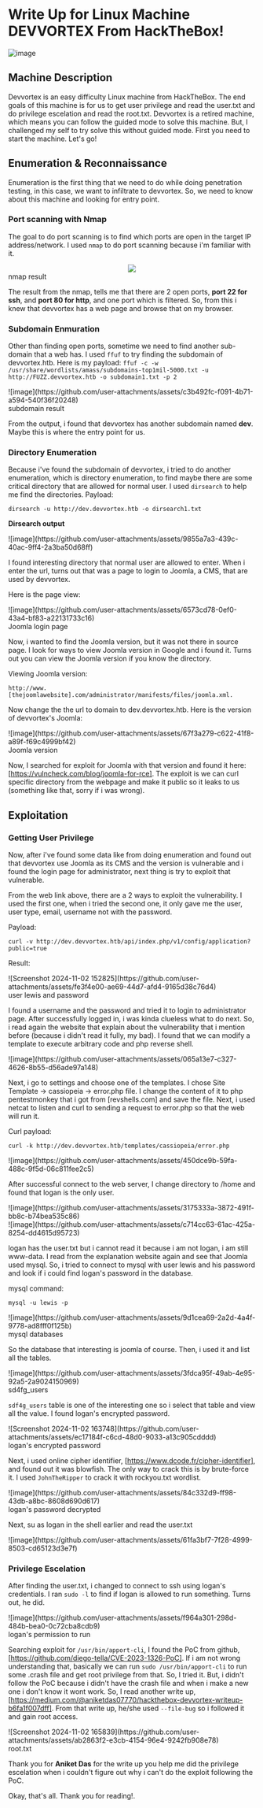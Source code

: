 # Write Up for Linux Machine DEVVORTEX From HackTheBox!

![image](https://github.com/user-attachments/assets/4dd5af75-f9a8-499e-a1e8-31b9dc296b8e)

## Machine Description
Devvortex is an easy difficulty Linux machine from HackTheBox. The end goals of this machine is for us to get user privilege and read the user.txt and do privilege escelation and read the root.txt.
Devvortex is a retired machine, which means you can follow the guided mode to solve this machine. But, I challenged my self to try solve this without guided mode. First you need to start the machine. Let's go!

## Enumeration & Reconnaissance 
Enumeration is the first thing that we need to do while doing penetration testing, in this case, we want to infiltrate to devvortex. So, we need to know about this machine and looking for entry point.

### Port scanning with Nmap
The goal to do port scanning is to find which ports are open in the target IP address/network. I used `nmap` to do port scanning because i'm familiar with it.

<div align="center">
    <img src=https://github.com/user-attachments/assets/6f6f6bb7-1c21-4f07-9397-d97ac44a8778>
</div>

<div>nmap result</div>

The result from the nmap, tells me that there are 2 open ports, **port 22 for ssh**, and **port 80 for http**, and one port which is filtered. So, from this i knew that devvortex has a web page and browse that on my browser.

### Subdomain Enmuration 
Other than finding open ports, sometime we need to find another sub-domain that a web has. I used `ffuf` to try finding the subdomain of devvortex.htb. Here is my payload: `ffuf -c -w /usr/share/wordlists/amass/subdomains-top1mil-5000.txt -u http://FUZZ.devvortex.htb -o subdomain1.txt -p 2`

<div>![image](https://github.com/user-attachments/assets/c3b492fc-f091-4b71-a594-540f36f20248)</div>

<div>subdomain result</div>

From the output, i found that devvortex has another subdomain named **dev**. Maybe this is where the entry point for us.

### Directory Enumeration
Because i've found the subdomain of devvortex, i tried to do another enumeration, which is directory enumeration, to find maybe there are some critical directory that are allowed for normal user. I used `dirsearch` to help me find the directories.
Payload: 

    dirsearch -u http://dev.devvortex.htb -o dirsearch1.txt

**Dirsearch output**

<div>![image](https://github.com/user-attachments/assets/9855a7a3-439c-40ac-9ff4-2a3ba50d68ff)</div>

I found interesting directory that normal user are allowed to enter. When i enter the url, turns out that was a page to login to Joomla, a CMS, that are used by devvortex.

Here is the page view:

<div>![image](https://github.com/user-attachments/assets/6573cd78-0ef0-43a4-bf83-a22131733c16)</div>

<div>Joomla login page</div>

Now, i wanted to find the Joomla version, but it was not there in source page. I look for ways to view Joomla version in Google and i found it. Turns out you can view the Joomla version if you know the directory.

Viewing Joomla version: 

    http://www.[thejoomlawebsite].com/administrator/manifests/files/joomla.xml.

Now change the the url to domain to dev.devvortex.htb. Here is the version of devvortex's Joomla:

<div>![image](https://github.com/user-attachments/assets/67f3a279-c622-41f8-a89f-f69c4999bf42)</div>

<div>Joomla version</div>

Now, I searched for exploit for Joomla with that version and found it here: [https://vulncheck.com/blog/joomla-for-rce]. The exploit is we can curl specific directory from the webpage and make it public so it leaks to us (something like that, sorry if i was wrong).

## Exploitation

### Getting User Privilege
Now, after i've found some data like from doing enumeration and found out that devvortex use Joomla as its CMS and the version is vulnerable and i found the login page for administrator, next thing is try to exploit that vulnerable.

From the web link above, there are a 2 ways to exploit the vulnerability. I used the first one, when i tried the second one, it only gave me the user, user type, email, username not with the password.

Payload: 

    curl -v http://dev.devvortex.htb/api/index.php/v1/config/application?public=true

Result:

<div>![Screenshot 2024-11-02 152825](https://github.com/user-attachments/assets/fe3f4e00-ae69-44d7-afd4-9165d38c76d4)</div>

<div>user lewis and password</div>

I found a username and the password and tried it to login to administrator page. After successfully logged in, i was kinda clueless what to do next. So, i read again the website that explain about the vulnerability that i mention before (because i didn't read it fully, my bad). I found that we can modify a template to execute arbitrary code and php reverse shell.


<div>![image](https://github.com/user-attachments/assets/065a13e7-c327-4626-8b55-d56ade97a148)</div>

Next, i go to settings and choose one of the templates. I chose Site Template -> cassiopeia -> error.php file. I change the content of it to php pentestmonkey that i got from [revshells.com] and save the file. Next, i used netcat to listen and curl to sending a request to error.php so that the web will run it.

Curl payload: 

    curl -k http://dev.devvortex.htb/templates/cassiopeia/error.php

<div>![image](https://github.com/user-attachments/assets/450dce9b-59fa-488c-9f5d-06c811fee2c5)</div>

After successful connect to the web server, I change directory to /home and found that logan is the only user.

<div>![image](https://github.com/user-attachments/assets/3175333a-3872-491f-bb8c-b74bea535c86)</div>


<div>![image](https://github.com/user-attachments/assets/c714cc63-61ac-425a-8254-dd4615d95723)</div>

logan has the user.txt but i cannot read it because i am not logan, i am still www-data. I read from the explanation website again and see that Joomla used mysql. So, i tried to connect to mysql with user lewis and his password and look if i could find logan's password in the database.

mysql command: 

    mysql -u lewis -p 

<div>![image](https://github.com/user-attachments/assets/9d1cea69-2a2d-4a4f-9778-ad8fff0f125b)</div>

<div>mysql databases</div>

So the database that interesting is joomla of course. Then, i used it and list all the tables.

<div>![image](https://github.com/user-attachments/assets/3fdca95f-49ab-4e95-92a5-2a9024150969)</div>

<div>sd4fg_users</div>

`sdf4g_users` table is one of the interesting one so i select that table and view all the value. I found logan's encrypted password.

<div>![Screenshot 2024-11-02 163748](https://github.com/user-attachments/assets/ec17184f-c6cd-48d0-9033-a13c905cdddd)</div>

<div>logan's encrypted password</div>

Next, i used online cipher identifier, [https://www.dcode.fr/cipher-identifier], and found out it was blowfish. The only way to crack this is by brute-force it.
I used `JohnTheRipper` to crack it with rockyou.txt wordlist. 

<div>![image](https://github.com/user-attachments/assets/84c332d9-ff98-43db-a8bc-8608d690d617)</div>

<div>logan's password decrypted</div>

Next, su as logan in the shell earlier and read the user.txt


<div>![image](https://github.com/user-attachments/assets/61fa3bf7-7f28-4999-8503-cd65123d3e7f)</div>


### Privilege Escelation

After finding the user.txt, i changed to connect to ssh using logan's credentials. I ran `sudo -l` to find if logan is allowed to run something. Turns out, he did.

<div>![image](https://github.com/user-attachments/assets/f964a301-298d-484b-bea0-0c72cba8cdb9)</div>

<div>logan's permission to run</div>

Searching exploit for `/usr/bin/apport-cli`, I found the PoC from github, [https://github.com/diego-tella/CVE-2023-1326-PoC]. If i am not wrong understanding that, basically we can run `sudo /usr/bin/apport-cli` to run some .crash file and get root privilege from that. So, I tried it. But, i didn't follow the PoC because i didn't have the crash file and when i make a new one i don't know it wont work.
So, I read another write up, [https://medium.com/@aniketdas07770/hackthebox-devvortex-writeup-b6fa1f007dff]. From that write up, he/she used `--file-bug` so i followed it and gain root access.

<div>![Screenshot 2024-11-02 165839](https://github.com/user-attachments/assets/ab2863f2-e3cb-4154-96e4-9242fb908e78)</div>

<div>root.txt</div>

Thank you for **Aniket Das** for the write up you help me did the privilege escelation when i couldn't figure out why i can't do the exploit following the PoC.

Okay, that's all. Thank you for reading!.











